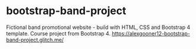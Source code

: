 # bootstrap-band-project
Fictional band promotional website - build with HTML, CSS and Bootstrap 4 template.
Course project from Bootstrap 4.
https://alexgooner12-bootstrap-band-project.glitch.me/
